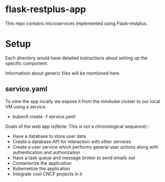 # flask-restplus-app
This repo contains microservices implemented using Flask-restplus. 

# Setup
 Each directory would have detailed instructions about setting up the specific component. 
 
 Informatioin about generic files will be mentioned here.
 
 ## service.yaml
 To view the app locally we expose it from the minikube cluster to our local VM using a service.
 - kubectl create -f service.yaml

Goals of the web app is(Note: This is not a chronological sequence) :
- Have a database to store user data
- Create a database API for interaction with other services 
- Create a user service which performs general user actions along with authentication and authorization
- Have a task queue and message broker to send emails out 
- Containerize the application
- Kubernetize the application 
- Integrate cool CNCF projects in it

